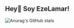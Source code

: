 ## Hey👋 Soy EzeLamar!

![Anurag's GitHub stats](https://github-readme-stats.vercel.app/api?username=ezelamar&show_icons=true&theme=radical)

<!--
**EzeLamar/ezelamar** is a ✨ _special_ ✨ repository because its `README.md` (this file) appears on your GitHub profile.

Here are some ideas to get you started:

- 🔭 I’m currently working on ...
- 🌱 I’m currently learning ...
- 👯 I’m looking to collaborate on ...
- 🤔 I’m looking for help with ...
- 💬 Ask me about ...
- 📫 How to reach me: ...
- 😄 Pronouns: ...
- ⚡ Fun fact: ...
-->
